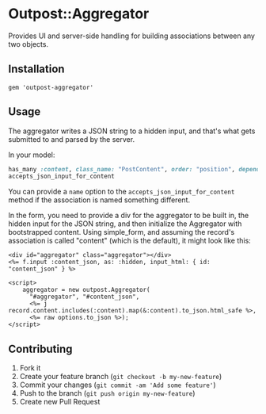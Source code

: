 # Outpost::Aggregator

Provides UI and server-side handling for building associations between
any two objects.

## Installation

    gem 'outpost-aggregator'

## Usage

The aggregator writes a JSON string to a hidden input, and that's
what gets submitted to and parsed by the server.

In your model:

```ruby
has_many :content, class_name: "PostContent", order: "position", dependent: :destroy
accepts_json_input_for_content
```

You can provide a `name` option to the `accepts_json_input_for_content` method if the association is named something different.

In the form, you need to provide a div for the aggregator to be built in,
the hidden input for the JSON string, and then initialize the Aggregator with
bootstrapped content. Using simple_form, and assuming the record's association
is called "content" (which is the default), it might look like this:

```erb
<div id="aggregator" class="aggregator"></div>
<%= f.input :content_json, as: :hidden, input_html: { id: "content_json" } %>

<script>
    aggregator = new outpost.Aggregator(
      "#aggregator", "#content_json",
      <%= j record.content.includes(:content).map(&:content).to_json.html_safe %>, 
      <%= raw options.to_json %>);
</script>
```

## Contributing

1. Fork it
2. Create your feature branch (`git checkout -b my-new-feature`)
3. Commit your changes (`git commit -am 'Add some feature'`)
4. Push to the branch (`git push origin my-new-feature`)
5. Create new Pull Request
